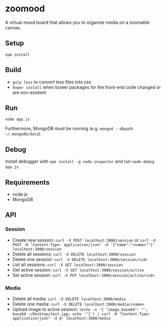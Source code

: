 # zoomood

A virtual mood board that allows you to organize media on a zoomable canvas.

## Setup
```
npm install
```

## Build

- `gulp less` to convert less files into css
- `bower install` when bower packages for the front-end code changed or are non-existent

## Run

```
node app.js
```

Furthermore, MongoDB must be running (e.g. `mongod --dbpath ~/.mongodb/data`).

## Debug

Install debugger with `npm install -g node-inspector` and run `node-debug app.js`.

## Requirements

- node.js
- MongoDB

## API

### Session

- Create new session: `curl -X POST localhost:3000/session` or `curl -X POST -H "Content-Type: application/json" -d '{"name":"<name>""}' localhost:3000/session`
- Delete all sessions: `curl -X DELETE localhost:3000/session`
- Delete one session: `curl -X DELETE localhost:3000/session/<id>`
- List all sessions: `curl -X GET localhost:3000/session`
- Get active session: `curl -X GET localhost:3000/session/active`
- Set active session: `curl -X PUT localhost:3000/session/active/<id>`

### Media

- Delete all media: `curl -X DELETE localhost:3000/media`
- Delete one media: `curl -X DELETE localhost:3000/media/<name>`
- Upload image to active session: `(echo -n '{ "image_base64": "'; base64 ~/Desktop/test.jpg; echo '"}') | curl -H "Content-Type: application/json" -d @- localhost:3000/media`
